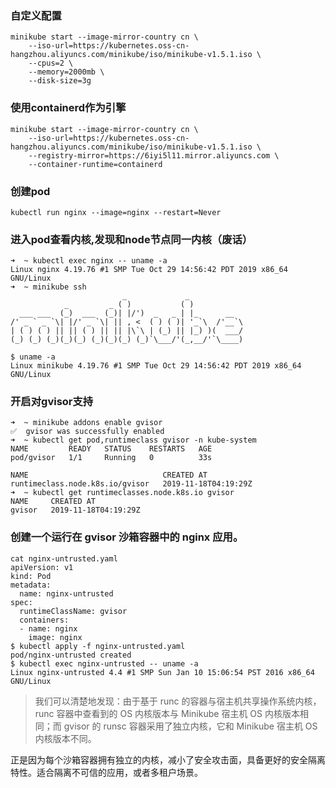 
### 自定义配置
```
minikube start --image-mirror-country cn \
    --iso-url=https://kubernetes.oss-cn-hangzhou.aliyuncs.com/minikube/iso/minikube-v1.5.1.iso \
    --cpus=2 \
    --memory=2000mb \
    --disk-size=3g
```


### 使用containerd作为引擎
```
minikube start --image-mirror-country cn \
    --iso-url=https://kubernetes.oss-cn-hangzhou.aliyuncs.com/minikube/iso/minikube-v1.5.1.iso \
    --registry-mirror=https://6iyi5l11.mirror.aliyuncs.com \
    --container-runtime=containerd
```

### 创建pod
```
kubectl run nginx --image=nginx --restart=Never
```
### 进入pod查看内核,发现和node节点同一内核（废话）
```
➜  ~ kubectl exec nginx -- uname -a                 
Linux nginx 4.19.76 #1 SMP Tue Oct 29 14:56:42 PDT 2019 x86_64 GNU/Linux
➜  ~ minikube ssh
                         _             _            
            _         _ ( )           ( )           
  ___ ___  (_)  ___  (_)| |/')  _   _ | |_      __  
/' _ ` _ `\| |/' _ `\| || , <  ( ) ( )| '_`\  /'__`\
| ( ) ( ) || || ( ) || || |\`\ | (_) || |_) )(  ___/
(_) (_) (_)(_)(_) (_)(_)(_) (_)`\___/'(_,__/'`\____)

$ uname -a
Linux minikube 4.19.76 #1 SMP Tue Oct 29 14:56:42 PDT 2019 x86_64 GNU/Linux

```
### 开启对gvisor支持
```
➜  ~ minikube addons enable gvisor
✅  gvisor was successfully enabled
➜  ~ kubectl get pod,runtimeclass gvisor -n kube-system
NAME         READY   STATUS    RESTARTS   AGE
pod/gvisor   1/1     Running   0          33s

NAME                              CREATED AT
runtimeclass.node.k8s.io/gvisor   2019-11-18T04:19:29Z
➜  ~ kubectl get runtimeclasses.node.k8s.io gvisor     
NAME     CREATED AT
gvisor   2019-11-18T04:19:29Z
```
### 创建一个运行在 gvisor 沙箱容器中的 nginx 应用。
```
cat nginx-untrusted.yaml
apiVersion: v1
kind: Pod
metadata:
  name: nginx-untrusted
spec:
  runtimeClassName: gvisor
  containers:
  - name: nginx
    image: nginx
$ kubectl apply -f nginx-untrusted.yaml
pod/nginx-untrusted created
$ kubectl exec nginx-untrusted -- uname -a
Linux nginx-untrusted 4.4 #1 SMP Sun Jan 10 15:06:54 PST 2016 x86_64 GNU/Linux
```
> 我们可以清楚地发现：由于基于 runc 的容器与宿主机共享操作系统内核，runc 容器中查看到的 OS 内核版本与 Minikube 宿主机 OS 内核版本相同；而 gvisor 的 runsc 容器采用了独立内核，它和 Minikube 宿主机 OS 内核版本不同。

正是因为每个沙箱容器拥有独立的内核，减小了安全攻击面，具备更好的安全隔离特性。适合隔离不可信的应用，或者多租户场景。
